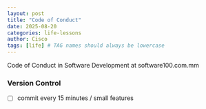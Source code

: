 ```yaml
---
layout: post
title: "Code of Conduct"
date: 2025-08-20
categories: life-lessons
author: Cisco
tags: [life] # TAG names should always be lowercase
---
```


Code of Conduct in Software Development at software100.com.mm


### Version Control

- [ ] commit every 15 minutes / small features  